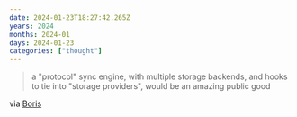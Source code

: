 ```yaml
---
date: 2024-01-23T18:27:42.265Z
years: 2024
months: 2024-01
days: 2024-01-23
categories: ["thought"]
---
```

> a "protocol" sync engine, with multiple storage backends, and hooks to tie into "storage providers", would be an amazing public good

via [Boris](https://discord.com/channels/478735028319158273/1199039706789326848/1199419885026029661)
